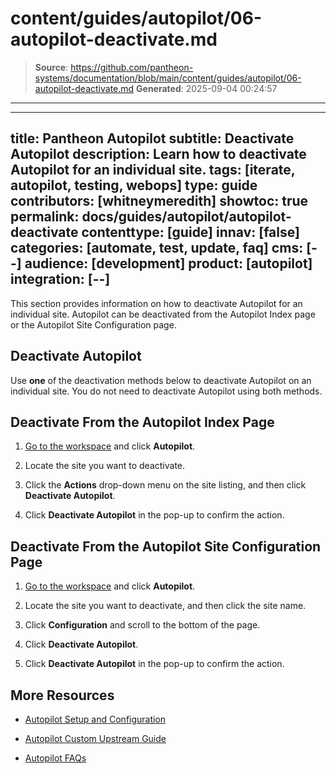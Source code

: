 # content/guides/autopilot/06-autopilot-deactivate.md

> **Source**: https://github.com/pantheon-systems/documentation/blob/main/content/guides/autopilot/06-autopilot-deactivate.md
> **Generated**: 2025-09-04 00:24:57

---

---
title: Pantheon Autopilot
subtitle: Deactivate Autopilot
description: Learn how to deactivate Autopilot for an individual site.
tags: [iterate, autopilot, testing, webops]
type: guide
contributors: [whitneymeredith]
showtoc: true
permalink: docs/guides/autopilot/autopilot-deactivate
contenttype: [guide]
innav: [false]
categories: [automate, test, update, faq]
cms: [--]
audience: [development]
product: [autopilot]
integration: [--]
---

This section provides information on how to deactivate Autopilot for an individual site. Autopilot can be deactivated from the Autopilot Index page or the Autopilot Site Configuration page.

## Deactivate Autopilot

Use **one** of the deactivation methods below to deactivate Autopilot on an individual site. You do not need to deactivate Autopilot using both methods.

## Deactivate From the Autopilot Index Page

1. [Go to the workspace](/guides/account-mgmt/workspace-sites-teams/workspaces#switch-between-workspaces) and click **Autopilot**.

1. Locate the site you want to deactivate.

1. Click the **Actions** <Icon icon="angleDown" /> drop-down menu on the site listing, and then click **Deactivate Autopilot**.

1. Click **Deactivate Autopilot** in the pop-up to confirm the action.

## Deactivate From the Autopilot Site Configuration Page

1. [Go to the workspace](/guides/account-mgmt/workspace-sites-teams/workspaces#switch-between-workspaces) and click **Autopilot**.

1. Locate the site you want to deactivate, and then click the site name.

1. Click **Configuration** and scroll to the bottom of the page.

1. Click **Deactivate Autopilot**.

1. Click **Deactivate Autopilot** in the pop-up to confirm the action.

## More Resources

- [Autopilot Setup and Configuration](/guides/autopilot/enable-autopilot)

- [Autopilot Custom Upstream Guide](/guides/autopilot-custom-upstream)

- [Autopilot FAQs](/guides/autopilot/autopilot-faq)
